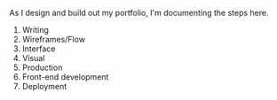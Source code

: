 As I design and build out my portfolio, I'm documenting the steps here. 

1. Writing
2. Wireframes/Flow
3. Interface
4. Visual
5. Production
6. Front-end development
7. Deployment
